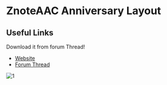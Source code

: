 # ZnoteAAC Anniversary Layout

## Useful Links

Download it from forum Thread!

* [Website](https://lepiigortv.com)
* [Forum Thread](https://opengamescommunity.com/index.php?resources/anniversary-layout.743/)


![1](https://user-images.githubusercontent.com/89811188/162529501-d0e83b63-22e4-458c-93d4-ab20fb6cc391.png)